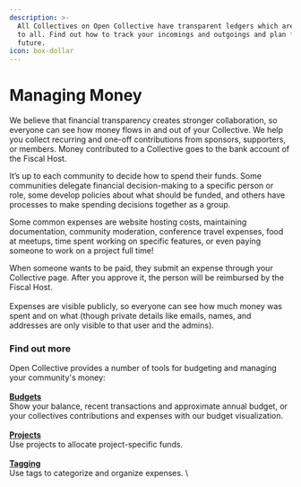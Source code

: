 ```yaml
---
description: >-
  All Collectives on Open Collective have transparent ledgers which are visible
  to all. Find out how to track your incomings and outgoings and plan for the
  future.
icon: box-dollar
---
```


# Managing Money

We believe that financial transparency creates stronger collaboration, so everyone can see how money flows in and out of your Collective. We help you collect recurring and one-off contributions from sponsors, supporters, or members. Money contributed to a Collective goes to the bank account of the Fiscal Host.

It’s up to each community to decide how to spend their funds. Some communities delegate financial decision-making to a specific person or role, some develop policies about what should be funded, and others have processes to make spending decisions together as a group.

Some common expenses are website hosting costs, maintaining documentation, community moderation, conference travel expenses, food at meetups, time spent working on specific features, or even paying someone to work on a project full time!

When someone wants to be paid, they submit an expense through your Collective page. After you approve it, the person will be reimbursed by the Fiscal Host. \
\
Expenses are visible publicly, so everyone can see how much money was spent and on what (though private details like emails, names, and addresses are only visible to that user and the admins).

### Find out more&#x20;

Open Collective provides a number of tools for budgeting and managing your community's money:\
\
[**Budgets**](budgets.md)\
Show your balance, recent transactions and approximate annual budget, or your collectives contributions and expenses with our budget visualization.\
\
[**Projects**](projects.md)\
Use projects to allocate project-specific funds.\
\
[**Tagging** ](tagging-expenses.md)\
Use tags to categorize and organize expenses. \


